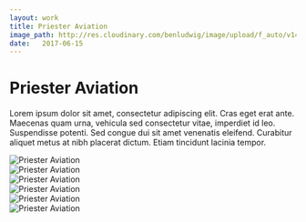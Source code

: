 ```yaml
---
layout: work
title: Priester Aviation
image_path: http://res.cloudinary.com/benludwig/image/upload/f_auto/v1497797118/priester-05-table_dqgrtb.jpg
date:   2017-06-15
---
```

<div class="grid-container">
<div class="grid">
<div class="grid-sizer"></div>
<div class="grid-item">
  <div class="copy-block">
    <h1>Priester Aviation</h1>
    <p>Lorem ipsum dolor sit amet, consectetur adipiscing elit. Cras eget erat ante. Maecenas quam urna, vehicula sed consectetur vitae, imperdiet id leo. Suspendisse potenti. Sed congue dui sit amet venenatis eleifend. Curabitur aliquet metus at nibh placerat dictum. Etiam tincidunt lacinia tempor.</p>
  </div>
</div>
<div class="grid-item">
<img src="http://res.cloudinary.com/benludwig/image/upload/f_auto/v1497797100/priester-01-home_ihbvnc.jpg" alt="Priester Aviation">
</div>
<div class="grid-item">
<img src="http://res.cloudinary.com/benludwig/image/upload/f_auto/v1497797110/priester-04-stack_bk7fn0.jpg" alt="Priester Aviation">
</div>
<div class="grid-item">
<img src="http://res.cloudinary.com/benludwig/image/upload/f_auto/v1497797144/priester-09-plane-night_ab1ved.jpg" alt="Priester Aviation">
</div>
<div class="grid-item">
<img src="http://res.cloudinary.com/benludwig/image/upload/f_auto/v1497797129/priester-06-screens_vfkeiv.jpg" alt="Priester Aviation">
</div>
<div class="grid-item">
<img src="http://res.cloudinary.com/benludwig/image/upload/f_auto/v1497797153/priester-11-plane-hangar_f07hji.jpg" alt="Priester Aviation">
</div>
<div class="grid-item">
<img src="http://res.cloudinary.com/benludwig/image/upload/f_auto/v1497797118/priester-05-table_dqgrtb.jpg" alt="Priester Aviation">
</div>
</div>
</div>

